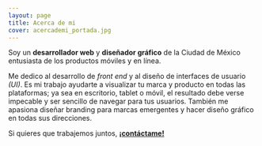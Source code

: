 ```yaml
---
layout: page
title: Acerca de mi
cover: acercademi_portada.jpg
---
```

Soy un __desarrollador web__ y __diseñador gráfico__ de la Ciudad de México entusiasta de los productos móviles y en línea.

Me dedico al desarrollo de *front end* y al diseño de interfaces de usuario *(UI)*. Es mi trabajo ayudarte a visualizar tu marca y producto en todas las plataformas; ya sea en escritorio, tablet o móvil, el resultado debe verse impecable y ser sencillo de navegar para tus usuarios. También me apasiona diseñar branding para marcas emergentes y hacer diseño gráfico en todas sus direcciones.

Si quieres que trabajemos juntos, [__¡contáctame!__](/contacto/)
